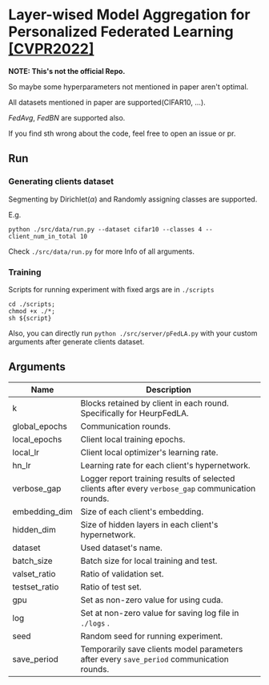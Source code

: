 # Layer-wised Model Aggregation for Personalized Federated Learning [[CVPR2022]](https://arxiv.org/abs/2205.03993)

**NOTE: This's not the official Repo.**

So maybe some hyperparameters not mentioned in paper aren't optimal.

All datasets mentioned in paper are supported(CIFAR10, ...).

*FedAvg*, *FedBN* are supported also.

If you find sth wrong about the code, feel free to open an issue or pr.

## Run

### Generating clients dataset

Segmenting by Dirichlet($\alpha$) and Randomly assigning classes are supported.

E.g.

```shell
python ./src/data/run.py --dataset cifar10 --classes 4 --client_num_in_total 10
```

Check `./src/data/run.py` for more Info of all arguments.



### Training

Scripts for running experiment with fixed args are in `./scripts`

```shell
cd ./scripts;
chmod +x ./*;
sh ${script}
```

Also, you can directly run `python ./src/server/pFedLA.py` with your custom arguments after generate clients dataset.


## Arguments

| Name          | Description                                                                                        |
| ------------- | -------------------------------------------------------------------------------------------------- |
| k             | Blocks retained by client in each round. Specifically for HeurpFedLA.                              |
| global_epochs | Communication rounds.                                                                              |
| local_epochs  | Client local training epochs.                                                                      |
| local_lr      | Client local optimizer's learning rate.                                                            |
| hn_lr         | Learning rate for each client's hypernetwork.                                                      |
| verbose_gap   | Logger report training results of selected clients after every `verbose_gap` communication rounds. |
| embedding_dim | Size of each client's embedding.                                                                   |
| hidden_dim    | Size of hidden layers in each client's hypernetwork.                                               |
| dataset       | Used dataset's name.                                                                               |
| batch_size    | Batch size for local training and test.                                                            |
| valset_ratio  | Ratio of validation set.                                                                           |
| testset_ratio | Ratio of test set.                                                                                 |
| gpu           | Set as non-zero value for using cuda.                                                              |
| log           | Set at non-zero value for saving log file in `./logs` .                                            |
| seed          | Random seed for running experiment.                                                                |
| save_period   | Temporarily save clients model parameters after every `save_period` communication rounds.          |

